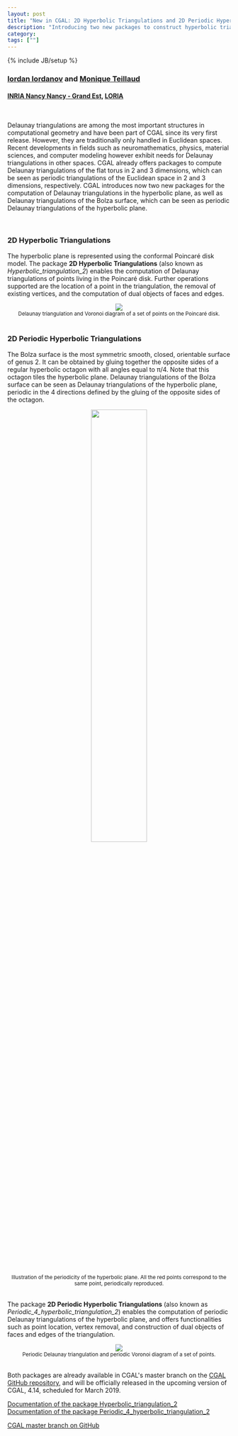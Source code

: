 ```yaml
---
layout: post
title: "New in CGAL: 2D Hyperbolic Triangulations and 2D Periodic Hyperbolic Triangulations"
description: "Introducing two new packages to construct hyperbolic triangulations"
category:
tags: [""]
---
```

{% include JB/setup %}

<h3><a href="https://imiordanov.github.io/">Iordan Iordanov</a> and
<a href="https://members.loria.fr/Monique.Teillaud/">Monique Teillaud</a></h3>
<h4><a href="https://www.inria.fr">INRIA Nancy Nancy - Grand Est</a>,
<a href="https://www.loria.fr/en/">LORIA</a></h4>

<br>
<p>Delaunay triangulations are among the most important structures in computational geometry
and have been part of CGAL since its very first release. However, they are traditionally
only handled in Euclidean spaces. Recent developments in fields such as neuromathematics, physics,
material sciences, and computer modeling however exhibit needs for Delaunay triangulations
in other spaces. CGAL already offers packages to compute Delaunay triangulations
of the flat torus in 2 and 3 dimensions, which can be seen as periodic triangulations
of the Euclidean space in 2 and 3 dimensions, respectively.
CGAL introduces now two new packages for the computation of Delaunay triangulations
in the hyperbolic plane, as well as Delaunay triangulations of the Bolza surface,
which can be seen as periodic Delaunay triangulations of the hyperbolic plane.</p>

<br>
<h3>2D Hyperbolic Triangulations</h3>

<p>The hyperbolic plane is represented using the conformal Poincar&eacute; disk model.
The package <b>2D Hyperbolic Triangulations</b> (also known as <i>Hyperbolic_triangulation_2</i>)
enables the computation of Delaunay triangulations of points living in the Poincar&eacute; disk.
Further operations supported are the location of a point in the triangulation, the removal
of existing vertices, and the computation of dual objects of faces and edges.</p>

<div style="text-align:center;">
  <img src="../../../../images/hyperbolic-triangulation-and-voronoi.png"><br>
  <small>Delaunay triangulation and Voronoi diagram of a set of points on the Poincar&eacute; disk.</small>
</div>

<br>
<h3>2D Periodic Hyperbolic Triangulations</h3>

<p>The Bolza surface is the most symmetric smooth, closed, orientable surface of genus 2.
It can be obtained by gluing together the opposite sides of a regular hyperbolic octagon
with all angles equal to π/4. Note that this octagon tiles the hyperbolic plane.
Delaunay triangulations of the Bolza surface can be seen as Delaunay triangulations
of the hyperbolic plane, periodic in the 4 directions defined by the gluing
of the opposite sides of the octagon.</p>

<div style="text-align:center;">
  <img src="../../../../images/tiling-hyperbolic-plane.png" width="50%"><br>
  <small>Illustration of the periodicity of the hyperbolic plane. All the red points correspond to the same
         point, periodically reproduced.</small>
</div>

<br>
<p>The package <b>2D Periodic Hyperbolic Triangulations</b> (also known as
<i>Periodic_4_hyperbolic_triangulation_2</i>) enables the computation
of periodic Delaunay triangulations of the hyperbolic plane, and offers functionalities
such as point location, vertex removal, and construction of dual objects of faces
and edges of the triangulation.</p>

<div style="text-align:center;">
  <img src="../../../../images/periodic-hyperbolic-triangulation-and-voronoi.png"><br>
  <small>Periodic Delaunay triangulation and periodic Voronoi diagram of a set of points.</small>
</div>

<br>
<p>Both packages are already available in CGAL's master branch
on the <a href="https://github.com/CGAL/cgal/">CGAL GitHub repository</a>,
and will be officially released in the upcoming version of CGAL, 4.14, scheduled for March 2019.</p>

<i class="glyphicon glyphicon-book"></i>
<a href="https://doc.cgal.org/4.14/Hyperbolic_triangulation_2/index.html#Chapter_2D_Hyperbolic_Triangulations">Documentation of the package Hyperbolic_triangulation_2</a> <br>
<i class="glyphicon glyphicon-book"></i>
<a href="https://doc.cgal.org/4.14/Periodic_4_hyperbolic_triangulation_2/index.html#Chapter_2D_Periodic_Hyperbolic_Triangulations">Documentation of the package Periodic_4_hyperbolic_triangulation_2</a>

<i class="glyphicon glyphicon-download"></i>
<a href="https://github.com/CGAL/cgal/tree/master">CGAL master branch on GitHub</a>
